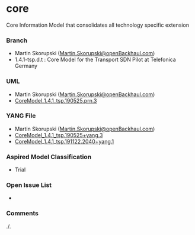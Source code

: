 # core
Core Information Model that consolidates all technology specific extension

### Branch
- Martin Skorupski (Martin.Skorupski@openBackhaul.com)
- 1.4.1-tsp.d.t : Core Model for the Transport SDN Pilot at Telefonica Germany

### UML
- Martin Skorupski (Martin.Skorupski@openBackhaul.com)
- [CoreModel_1.4.1_tsp.190525.prn.3](./CoreModel_1.4.1_tsp.190525.prn.3.zip)

### YANG File
- Martin Skorupski (Martin.Skorupski@openBackhaul.com)
- [CoreModel_1.4.1_tsp.190525+yang.3](./CoreModel_1.4.1_tsp.190525.yang.3.zip)
- [CoreModel_1.4.1_tsp.191122.2040+yang.1](./CoreModel_1.4.1_tsp.191122.2040+yang.1.zip)

### Aspired Model Classification
- Trial

### Open Issue List
- 

### Comments
./.
